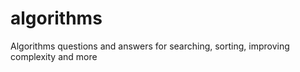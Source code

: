 # algorithms
Algorithms questions and answers for searching, sorting, improving complexity and more
